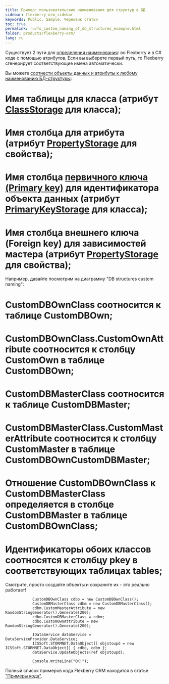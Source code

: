 ```yaml
---
title: Пример: пользовательские наименования для структур в БД
sidebar: flexberry-orm_sidebar
keywords: Public, Sample, Черновик статьи
toc: true
permalink: ru/fo_custom_naming_of_db_structures_example.html
folder: products/flexberry-orm/
lang: ru
---
```


Существует 2 пути для [определения наименования](data-objects-and-database-structures.html): во Flexberry и в C# коде с помощью атрибутов.
Если вы выберете первый путь, то Flexberry сгенерирует соответствующие имена автоматически.

Вы можете [соотнести объекты данных и атрибуты к любому наименованию БД-структуры](data-objects-and-database-structures.html):
# Имя таблицы для класса (атрибут [ClassStorage](data--classes.html) для класса);
# Имя столбца для атрибута (атрибут [PropertyStorage](attributes-class-data.html) для свойства);
# Имя столбца [первичного ключа (Primary key)](primary-keys-objects.html) для идентификатора объекта данных (атрибут [PrimaryKeyStorage](data--classes.html) для класса);
# Имя столбца внешнего ключа (Foreign key) для зависимостей мастера (атрибут [PropertyStorage](master--association.html) для свойства);

Например, давайте посмотрим на диаграмму "DB structures custom naming":
# CustomDBOwnClass соотносится к таблице CustomDBOwn;
# CustomDBOwnClass.CustomOwnAttribute соотносится к столбцу CustomOwn в таблице CustomDBOwn;
# CustomDBMasterClass соотносится к таблице CustomDBMaster;
# CustomDBMasterClass.CustomMasterAttribute соотносится к столбцу CustomMaster в таблице CustomDBOwnCustomDBMaster;
# Отношение CustomDBOwnClass к CustomDBMasterClass определяется в столбце CustomDBMaster в таблице CustomDBOwnClass;
# Идентификаторы обоих классов соотносятся к столбцу pkey в соответствующих таблицах tables;

Смотрите, просто создайте объекты и сохраните их - это реально работает!
```
            CustomDBOwnClass cdbo = new CustomDBOwnClass();
            CustomDBMasterClass cdbm = new CustomDBMasterClass();
            cdbm.CustomMasterAttribute = new RandomStringGenerator().Generate(200);
            cdbo.CustomDBMasterClass = cdbm;
            cdbo.CustomOwnAttribute = new RandomStringGenerator().Generate(200);

            IDataService dataService = DataServiceProvider.DataService;
            ICSSoft.STORMNET.DataObject[] objstoupd = new ICSSoft.STORMNET.DataObject[] { cdbo, cdbm };
            dataService.UpdateObjects(ref objstoupd);

            Console.WriteLine("OK!");
```

Полный список примеров кода Flexberry ORM находится в статье ["Примеры кода"](code-samples.html).
